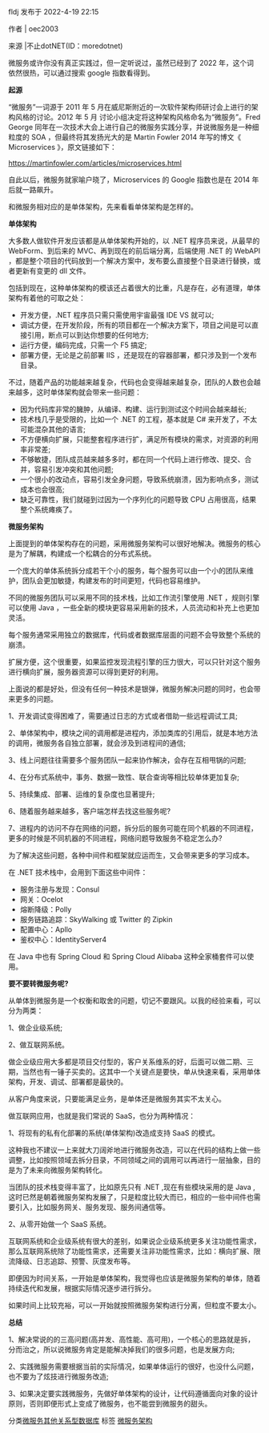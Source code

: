 fldj 发布于 2022-4-19 22:15

作者 | oec2003

来源 |不止dotNET(ID：moredotnet)

微服务或许你没有真正实践过，但一定听说过，虽然已经到了 2022 年，这个词依然很热，可以通过搜索 google 指数看得到。

**起源**

“微服务”一词源于 2011 年 5 月在威尼斯附近的一次软件架构师研讨会上进行的架构风格的讨论。2012 年 5 月 讨论小组决定将这种架构风格命名为“微服务”。Fred George 同年在一次技术大会上进行自己的微服务实践分享，并说微服务是一种细粒度的 SOA ，但最终将其发扬光大的是 Martin Fowler 2014 年写的博文《 Microservices 》，原文链接如下：

https://martinfowler.com/articles/microservices.html

自此以后，微服务就家喻户晓了，Microservices 的 Google 指数也是在 2014 年后就一路飙升。

和微服务相对应的是单体架构，先来看看单体架构是怎样的。

**单体架构**

大多数人做软件开发应该都是从单体架构开始的，以 .NET 程序员来说，从最早的 WebForm、到后来的 MVC、再到现在的前后端分离，后端使用 .NET 的 WebAPI ，都是整个项目的代码放到一个解决方案中，发布要么直接整个目录进行替换，或者更新有变更的 dll 文件。

包括到现在，这种单体架构的模该还占着很大的比重，凡是存在，必有道理，单体架构有着他的可取之处：

-   开发方便，.NET 程序员只需只需使用宇宙最强 IDE VS 就可以;
-   调试方便，在开发阶段，所有的项目都在一个解决方案下，项目之间是可以直接引用，断点可以到达你想要的任何地方;
-   运行方便，编码完成，只需一个 F5 搞定;
-   部署方便，无论是之前部署 IIS ，还是现在的容器部署，都只涉及到一个发布目录。

不过，随着产品的功能越来越复杂，代码也会变得越来越复杂，团队的人数也会越来越多，这时单体架构就会带来一些问题：

-   因为代码库非常的臃肿，从编译、构建、运行到测试这个时间会越来越长;
-   技术栈几乎是受限的，比如一个 .NET 的工程，基本就是 C# 来开发了，不太可能混杂其他的语言;
-   不方便横向扩展，只能整套程序进行扩，满足所有模块的需求，对资源的利用率非常差;
-   不够敏捷，团队成员越来越多多时，都在同一个代码上进行修改、提交、合并，容易引发冲突和其他问题;
-   一个很小的改动点，容易引发全身问题，导致系统崩溃，因为影响点多，测试成本也会很高;
-   缺乏可靠性，我们就碰到过因为一个序列化的问题导致 CPU 占用很高，结果整个系统瘫痪了。

**微服务架构**

上面提到的单体架构存在的问题，采用微服务架构可以很好地解决。微服务的核心是为了解耦，构建成一个松耦合的分布式系统。

一个庞大的单体系统拆分成若干个小的服务，每个服务可以由一个小的团队来维护，团队会更加敏捷，构建发布的时间更短，代码也容易维护。

不同的微服务团队可以采用不同的技术栈，比如工作流引擎使用 .NET ，规则引擎可以使用 Java ，一些全新的模块更容易采用新的技术，人员流动和补充上也更加灵活。

每个服务通常采用独立的数据库，代码或者数据库层面的问题不会导致整个系统的崩溃。

扩展方便，这个很重要，如果监控发现流程引擎的压力很大，可以只针对这个服务进行横向扩展，服务器资源可以得到更好的利用。

上面说的都是好处，但没有任何一种技术是银弹，微服务解决问题的同时，也会带来更多的问题。

1、开发调试变得困难了，需要通过日志的方式或者借助一些远程调试工具;

2、单体架构中，模块之间的调用都是进程内，添加类库的引用后，就是本地方法的调用，微服务各自独立部署，就会涉及到进程间的通信;

3、线上问题往往需要多个服务团队一起来协作解决，会存在互相甩锅的问题;

4、在分布式系统中，事务、数据一致性、联合查询等相比较单体更加复杂;

5、持续集成、部署、运维的复杂度也显著提升;

6、随着服务越来越多，客户端怎样去找这些服务呢?

7、进程内的访问不存在网络的问题，拆分后的服务可能在同个机器的不同进程，更多的时候是不同机器的不同进程，网络问题导致服务不稳定怎么办?

为了解决这些问题，各种中间件和框架就应运而生，又会带来更多的学习成本。

在 .NET 技术栈中，会用到下面这些中间件：

-   服务注册与发现：Consul
-   网关：Ocelot
-   熔断降级：Polly
-   服务链路追踪：SkyWalking 或 Twitter 的 Zipkin
-   配置中心：Apllo
-   鉴权中心：IdentityServer4

在 Java 中也有 Spring Cloud 和 Spring Cloud Alibaba 这种全家桶套件可以使用。

**要不要转微服务呢?**

从单体到微服务是一个权衡和取舍的问题，切记不要跟风。以我的经验来看，可以分为两类：

1、做企业级系统;

2、做互联网系统。

做企业级应用大多都是项目交付型的，客户关系维系的好，后面可以做二期、三期，当然也有一锤子买卖的。这其中一个关键点是要快，单从快速来看，采用单体架构，开发、调试、部署都是最快的。

从客户角度来说，只要能满足业务，是单体还是微服务其实不太关心。

做互联网应用，也就是我们常说的 SaaS，也分为两种情况：

1、将现有的私有化部署的系统(单体架构)改造成支持 SaaS 的模式。

这种我也不建议一上来就大刀阔斧地进行微服务改造，可以在代码的结构上做一些调整，比如按照领域去拆分目录，不同领域之间的调用可以再进行一层抽象，目的是为了未来向微服务架构转化。

当团队的技术栈变得丰富了，比如原先只有 .NET ,现在有些模块采用的是 Java ,这时已然是朝着微服务架构发展了，只是粒度比较大而已，相应的一些中间件也需要引入，比如服务网关、服务发现、服务间通信等。

2、从零开始做一个 SaaS 系统。

互联网系统和企业级系统有很大的差别，如果说企业级系统更多关注功能性需求，那么互联网系统除了功能性需求，还需要关注非功能性需求，比如：横向扩展、限流降级、日志追踪、预警、灰度发布等。

即便因为时间关系，一开始是单体架构，我觉得也应该是微服务架构的单体，随着持续迭代和发展，根据实际情况逐步进行拆分。

如果时间上比较充裕，可以一开始就按照微服务架构进行分离，但粒度不要太小。

**总结**

1、解决常说的的三高问题(高并发、高性能、高可用)，一个核心的思路就是拆，分而治之，所以说微服务肯定是能解决掉我们的很多问题，也是发展方向;

2、实践微服务需要根据当前的实际情况，如果单体运行的很好，也没什么问题，也不要为了炫技进行微服务改造;

3、如果决定要实践微服务，先做好单体架构的设计，让代码遵循面向对象的设计原则，否则即便形式上变成了微服务，也不能尝到微服务的甜头。


分类[微服务](https://ost.51cto.com/category/60/63)[其他](https://ost.51cto.com/category/65/72)[关系型数据库](https://ost.51cto.com/category/65/66)
标签 [微服务](https://ost.51cto.com/search?keyword=%E5%BE%AE%E6%9C%8D%E5%8A%A1)[架构](https://ost.51cto.com/search?keyword=%E6%9E%B6%E6%9E%84)